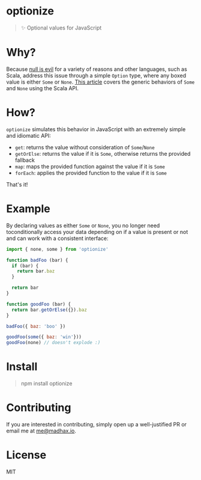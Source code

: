 # optionize

> :sparkles: Optional values for JavaScript

# Why?

Because [null is evil](https://sidburn.github.io/blog/2016/03/20/null-is-evil) for a variety of reasons and other languages, such as Scala,
address this issue through a simple `Option` type, where any boxed value is either `Some` or `None`. [This article](http://danielwestheide.com/blog/2012/12/19/the-neophytes-guide-to-scala-part-5-the-option-type.html) covers the generic behaviors of `Some` and `None` using the Scala API.

# How?

`optionize` simulates this behavior in JavaScript with an extremely simple and idiomatic API:

* `get`: returns the value without consideration of `Some`/`None`
* `getOrElse`: returns the value if it is `Some`, otherwise returns the provided fallback
* `map`: maps the provided function against the value if it is `Some`
* `forEach`: applies the provided function to the value if it is `Some`

That's it!

# Example

By declaring values as either `Some` or `None`, you no longer need toconditionally access your data depending on if a value is present or not and can work with a consistent interface:

```js
import { none, some } from 'optionize'

function badFoo (bar) {
  if (bar) {
    return bar.baz
  }

  return bar
}

function goodFoo (bar) {
  return bar.getOrElse({}).baz
}

badFoo({ baz: 'boo' })

goodFoo(some({ baz: 'win'}))
goodFoo(none) // doesn't explode :)
```

# Install

> npm install optionize

# Contributing

If you are interested in contributing, simply open up a well-justified PR or email me at me@madhax.io.

# License

MIT
